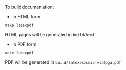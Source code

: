 To build documentation:

 - In HTML form
   
```
make latexpdf
```

HTML pages will be generated in `build/html`

 - In PDF form

```
make latexpdf
```

PDF will be generated in `build/latex/cosmic-vlafpga.pdf`
